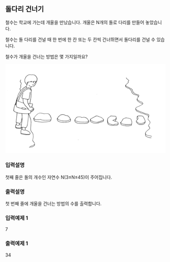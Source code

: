 ## 돌다리 건너기

철수는 학교에 가는데 개울을 만났습니다. 개울은 N개의 돌로 다리를 만들어 놓았습니다.

철수는 돌 다리를 건널 때 한 번에 한 칸 또는 두 칸씩 건너뛰면서 돌다리를 건널 수 있습니다.

철수가 개울을 건너는 방법은 몇 가지일까요?

<img src="../../assets/9.png" />

### 입력설명

첫째 줄은 돌의 개수인 자연수 N(3≤N≤45)이 주어집니다.

### 출력설명

첫 번째 줄에 개울을 건너는 방법의 수를 출력합니다.

### 입력예제 1

7

### 출력예제 1

34
